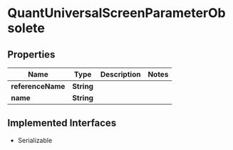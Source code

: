 

# QuantUniversalScreenParameterObsolete


## Properties

Name | Type | Description | Notes
------------ | ------------- | ------------- | -------------
**referenceName** | **String** |  | 
**name** | **String** |  | 


## Implemented Interfaces

* Serializable


